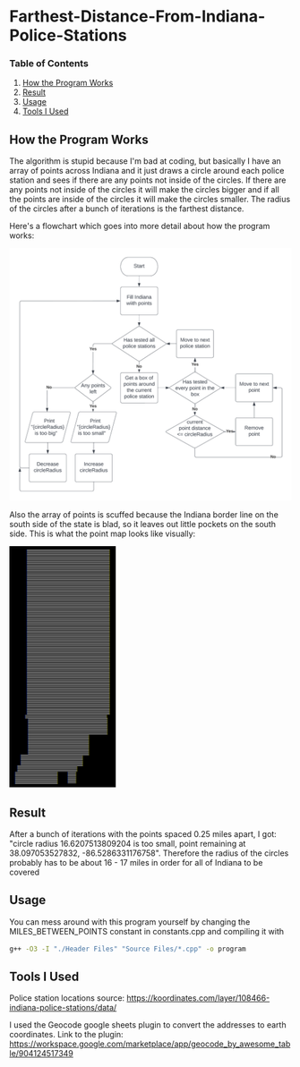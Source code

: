 # Farthest-Distance-From-Indiana-Police-Stations

### Table of Contents  
1. [How the Program Works](#How-the-Program-Works)  
2. [Result](#Result)
3. [Usage](#Usage)
4. [Tools I Used](#Tools-I-Used)



## How the Program Works

The algorithm is stupid because I'm bad at coding, but basically I have an array of points across Indiana and it just draws a circle around each police station and sees if there are any points not inside of the circles. If there are any points not inside of the circles it will make the circles bigger and if all the points are inside of the circles it will make the circles smaller. The radius of the circles after a bunch of iterations is the farthest distance.

Here's a flowchart which goes into more detail about how the program works:

![Flowchart](flowchart.png)

Also the array of points is scuffed because the Indiana border line on the south side of the state is blad, so it leaves out little pockets on the south side. This is what the point map looks like visually:

![Indiana Point Map](indiana-point-map.png)



## Result

After a bunch of iterations with the points spaced 0.25 miles apart, I got:
"circle radius 16.6207513809204 is too small, point remaining at 38.097053527832, -86.5286331176758".
Therefore the radius of the circles probably has to be about 16 - 17 miles in order for all of Indiana to be covered



## Usage

You can mess around with this program yourself by changing the MILES_BETWEEN_POINTS constant in constants.cpp and compiling it with
```sh
g++ -O3 -I "./Header Files" "Source Files/*.cpp" -o program
```



## Tools I Used

Police station locations source: https://koordinates.com/layer/108466-indiana-police-stations/data/

I used the Geocode google sheets plugin to convert the addresses to earth coordinates. Link to the plugin: https://workspace.google.com/marketplace/app/geocode_by_awesome_table/904124517349

